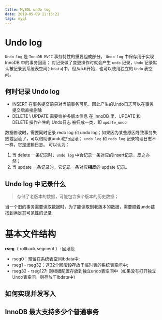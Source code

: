 ```yaml
---
title: MySQL undo log
date: 2019-05-09 11:15:21
tags: myql
---
```

# Undo log
`Undo log` 是 `InnoDB MVCC` 事务特性的重要组成部分。
`Undo log` 中保存用于实现 InnoDB 中的事务回滚；
对记录做了变更操作时就会产生 `undo` 记录，`Undo` 记录默认被记录到系统表空间(`ibdata`)中，但从5.6开始，也可以使用独立的 `Undo` 表空间。

## 何时记录 Undo log

* INSERT
在事务提交前只对当前事务可见，因此产生的Undo日志可以在事务提交后直接删除
* DELETE \ UPDATE
需要维护多版本信息
在 InnoDB 里，UPDATE 和 DELETE 操作产生的 Undo日志 被归成一类，即 `update_undo`

数据修改时，需要同时记录 redo log 和 undo log；如果因为某些原因导致事务失败或回滚了，可以借助该undo进行回滚；
`undo log` 和 `redo log` 记录物理日志不一样，它是逻辑日志。
可以认为：
1. 当 delete 一条记录时，`undo log` 中会记录一条对应的insert记录，反之亦然；
2. 当 update 一条记录时，它记录一条对应**相反**的 update 记录。

## Undo log 中记录什么
> 存储了老版本的数据，可能包含多个版本的历史数据；

当一个旧的事务需要读取数据时，为了能读取到老版本的数据，需要顺着undo链找到满足其可见性的记录

# 基本文件结构
**rseg**（ rollback segment ）: 回滚段

* rseg0：预留在系统表空间ibdata中;
* rseg1 - rseg32：这32个回滚段存放于临时表的系统表空间中;
* rseg33 - rseg127: 则根据配置存放到独立undo表空间中（如果没有打开独立Undo表空间，则存放于ibdata中）

## 如何实现并发写入

## InnoDB 最大支持多少个普通事务